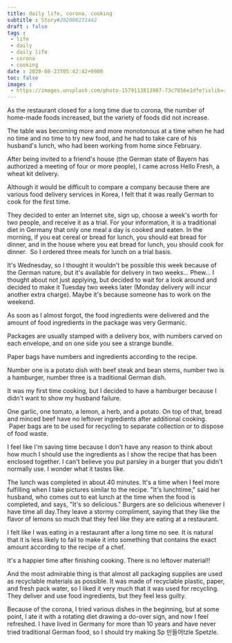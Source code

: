```yaml
---
title: daily life, corona, cooking
subtitle : Story#202008231442
draft : false
tags :
 - life
 - daily
 - daily life
 - corona
 - cooking
date : 2020-08-23T05:42:42+0900
toc: false
images : 
 - https://images.unsplash.com/photo-1579113813907-73c7856e1dfe?ixlib=rb-1.2.1&q=80&fm=jpg&crop=entropy&cs=tinysrgb&w=1080&fit=max&ixid=eyJhcHBfaWQiOjE1NTU0OX0
---
```


As the restaurant closed for a long time due to corona, the number of home-made foods increased, but the variety of foods did not increase.  

The table was becoming more and more monotonous at a time when he had no time and no time to try new food, and he had to take care of his husband's lunch, who had been working from home since February.  

After being invited to a friend's house (the German state of Bayern has authorized a meeting of four or more people), I came across Hello Fresh, a wheat kit delivery.  

Although it would be difficult to compare a company because there are various food delivery services in Korea, I felt that it was really German to cook for the first time.  

They decided to enter an Internet site, sign up, choose a week's worth for two people, and receive it as a trial. For your information, it is a traditional diet in Germany that only one meal a day is cooked and eaten. In the morning, if you eat cereal or bread for lunch, you should eat bread for dinner, and in the house where you eat bread for lunch, you should cook for dinner.  So I ordered three meals for lunch on a trial basis.  

It's Wednesday, so I thought it wouldn't be possible this week because of the German nature, but it's available for delivery in two weeks... Phew... I thought about not just applying, but decided to wait for a look around and decided to make it Tuesday two weeks later (Monday delivery will incur another extra charge). Maybe it's because someone has to work on the weekend.  

As soon as I almost forgot, the food ingredients were delivered and the amount of food ingredients in the package was very Germanic.  

Packages are usually stamped with a delivery box, with numbers carved on each envelope, and on one side you see a strange bundle.  

  

Paper bags have numbers and ingredients according to the recipe.  

Number one is a potato dish with beef steak and bean stems, number two is a hamburger, number three is a traditional German dish.  

It was my first time cooking, but I decided to have a hamburger because I didn't want to show my husband failure.  

One garlic, one tomato, a lemon, a herb, and a potato. On top of that, bread and minced beef have no leftover ingredients after additional cooking.  Paper bags are to be used for recycling to separate collection or to dispose of food waste.  

I feel like I'm saving time because I don't have any reason to think about how much I should use the ingredients as I show the recipe that has been enclosed together. I can't believe you put parsley in a burger that you didn't normally use. I wonder what it tastes like.  

The lunch was completed in about 40 minutes. It's a time when I feel more fulfilling when I take pictures similar to the recipe. "It's lunchtime," said her husband, who comes out to eat lunch at the time when the food is completed, and says, "It's so delicious." Burgers are so delicious whenever I have time all day.They leave a stormy compliment, saying that they like the flavor of lemons so much that they feel like they are eating at a restaurant.  

I felt like I was eating in a restaurant after a long time no see. It is natural that it is less likely to fail to make it into something that contains the exact amount according to the recipe of a chef.  

It's a happier time after finishing cooking. There is no leftover material!!  

And the most admirable thing is that almost all packaging supplies are used as recyclable materials as possible. It was made of recyclable plastic, paper, and fresh pack water, so I liked it very much that it was used for recycling. They deliver and use food ingredients, but they feel less guilty.  

Because of the corona, I tried various dishes in the beginning, but at some point, I ate it with a rotating diet drawing a do-over sign, and now I feel refreshed. I have lived in Germany for more than 10 years and have never tried traditional German food, so I should try making Sp 만들어tzle Spetzle.  

